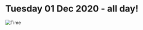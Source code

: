 # Tuesday 01 Dec 2020 - all day!
![Time](https://github.com/rich-ctm/today/workflows/Time/badge.svg)
